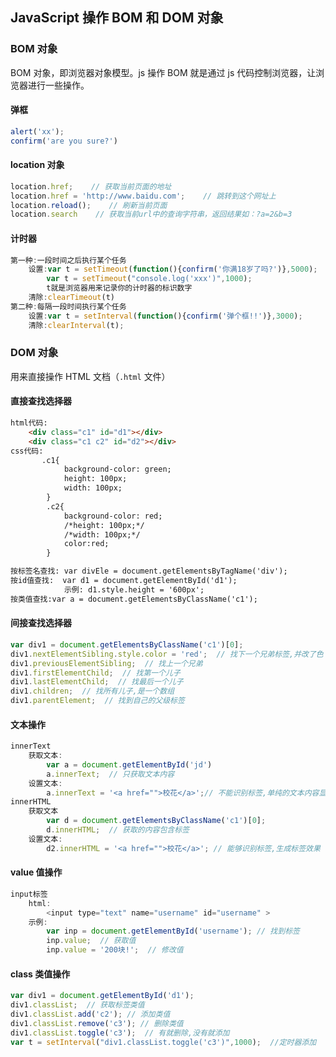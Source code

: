 ## JavaScript 操作 BOM 和 DOM 对象

### BOM 对象

BOM 对象，即浏览器对象模型。js 操作 BOM 就是通过 js 代码控制浏览器，让浏览器进行一些操作。

#### 弹框

```javascript
alert('xx');
confirm('are you sure?')
```

#### location 对象

```javascript
location.href;    // 获取当前页面的地址
location.href = 'http://www.baidu.com';    // 跳转到这个网址上
location.reload();    // 刷新当前页面
location.search    // 获取当前url中的查询字符串，返回结果如：?a=2&b=3
```

#### 计时器

```javascript
第一种:一段时间之后执行某个任务
	设置:var t = setTimeout(function(){confirm('你满18岁了吗?')},5000);
		var t = setTimeout("console.log('xxx')",1000);
		t就是浏览器用来记录你的计时器的标识数字
	清除:clearTimeout(t)
第二种:每隔一段时间执行某个任务
	设置:var t = setInterval(function(){confirm('弹个框!!')},3000);
	清除:clearInterval(t);
```

### DOM 对象

用来直接操作 HTML 文档（`.html` 文件）

#### 直接查找选择器

```html
html代码:
	<div class="c1" id="d1"></div>
	<div class="c1 c2" id="d2"></div>
css代码:
	   .c1{
            background-color: green;
            height: 100px;
            width: 100px;
        }
        .c2{
            background-color: red;
            /*height: 100px;*/
            /*width: 100px;*/
            color:red;
        }

按标签名查找: var divEle = document.getElementsByTagName('div');
按id值查找:  var d1 = document.getElementById('d1');
			示例: d1.style.height = '600px';
按类值查找:var a = document.getElementsByClassName('c1');
```

#### 间接查找选择器

```javascript
var div1 = document.getElementsByClassName('c1')[0]; 
div1.nextElementSibling.style.color = 'red';  // 找下一个兄弟标签,并改了色
div1.previousElementSibling;  // 找上一个兄弟
div1.firstElementChild;  // 找第一个儿子
div1.lastElementChild;  // 找最后一个儿子
div1.children;  // 找所有儿子,是一个数组
div1.parentElement;  // 找到自己的父级标签
```

#### 文本操作

```javascript
innerText
	获取文本:
		var a = document.getElementById('jd')
		a.innerText;  // 只获取文本内容
    设置文本:
    	a.innerText = '<a href="">校花</a>';// 不能识别标签,单纯的文本内容显示
innerHTML
	获取文本	
		var d = document.getElementsByClassName('c1')[0];
		d.innerHTML;  // 获取的内容包含标签
	设置文本:
		d2.innerHTML = '<a href="">校花</a>'; // 能够识别标签,生成标签效果
```

#### value 值操作

```javascript
input标签
	html:
		<input type="text" name="username" id="username" >
	示例:
		var inp = document.getElementById('username'); // 找到标签
		inp.value;  // 获取值
		inp.value = '200块!';  // 修改值
```

#### class 类值操作

```javascript
var div1 = document.getElementById('d1');
div1.classList;  // 获取标签类值
div1.classList.add('c2'); // 添加类值
div1.classList.remove('c3'); // 删除类值
div1.classList.toggle('c3');  // 有就删除,没有就添加
var t = setInterval("div1.classList.toggle('c3')",1000);  //定时器添加
```